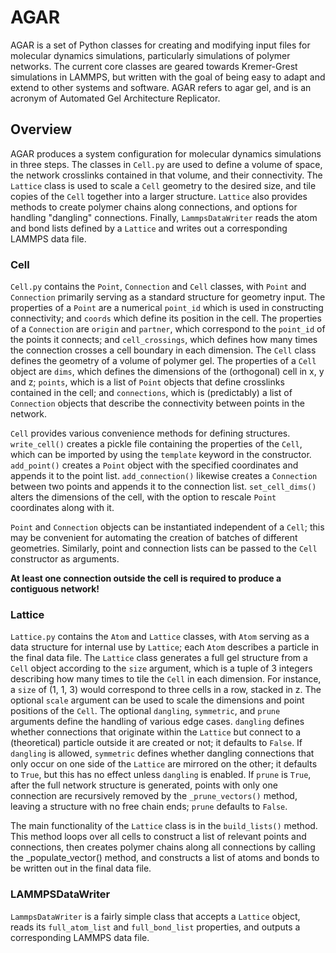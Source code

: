 # AGAR

AGAR is a set of Python classes for creating and modifying input files for molecular dynamics simulations, particularly simulations of polymer networks. The current core classes are geared towards Kremer-Grest simulations in LAMMPS, but written with the goal of being easy to adapt and extend to other systems and software. AGAR refers to agar gel, and is an acronym of Automated Gel Architecture Replicator.

## Overview

AGAR produces a system configuration for molecular dynamics simulations in three steps. The classes in `Cell.py` are used to define a volume of space, the network crosslinks contained in that volume, and their connectivity. The `Lattice` class is used to scale a `Cell` geometry to the desired size, and tile copies of the `Cell` together into a larger structure. `Lattice` also provides methods to create polymer chains along connections, and options for handling "dangling" connections. Finally, `LammpsDataWriter` reads the atom and bond lists defined by a `Lattice` and writes out a corresponding LAMMPS data file. 

### Cell

`Cell.py` contains the `Point`, `Connection` and `Cell` classes, with `Point` and `Connection` primarily serving as a standard structure for geometry input. The properties of a `Point` are a numerical `point_id` which is used in constructing connectivity; and `coords` which define its position in the cell. The properties of a `Connection` are `origin` and `partner`, which correspond to the `point_id` of the points it connects; and `cell_crossings`, which defines how many times the connection crosses a cell boundary in each dimension. The `Cell` class defines the geometry of a volume of polymer gel. The properties of a `Cell` object are `dims`, which defines the dimensions of the (orthogonal) cell in x, y and z; `points`, which is a list of `Point` objects that define crosslinks contained in the cell; and `connections`, which is (predictably) a list of `Connection` objects that describe the connectivity between points in the network. 

`Cell` provides various convenience methods for defining structures. `write_cell()` creates a pickle file containing the properties of the `Cell`, which can be imported by using the `template` keyword in the constructor. `add_point()` creates a `Point` object with the specified coordinates and appends it to the point list. `add_connection()` likewise creates a `Connection` between two points and appends it to the connection list. `set_cell_dims()` alters the dimensions of the cell, with the option to rescale `Point` coordinates along with it. 

`Point` and `Connection` objects can be instantiated independent of a `Cell`; this may be convenient for automating the creation of batches of different geometries. Similarly, point and connection lists can be passed to the `Cell` constructor as arguments.

**At least one connection outside the cell is required to produce a contiguous network!**

### Lattice

`Lattice.py` contains the `Atom` and `Lattice` classes, with `Atom` serving as a data structure for internal use by `Lattice`; each `Atom` describes a particle in the final data file. The `Lattice` class generates a full gel structure from a `Cell` object according to the `size` argument, which is a tuple of 3 integers describing how many times to tile the `Cell` in each dimension. For instance, a `size` of (1, 1, 3) would correspond to three cells in a row, stacked in z. The optional `scale` argument can be used to scale the dimensions and point positions of the `Cell`. The optional `dangling`, `symmetric`, and `prune` arguments define the handling of various edge cases. `dangling` defines whether connections that originate within the `Lattice` but connect to a (theoretical) particle outside it are created or not; it defaults to `False`. If `dangling` is allowed, `symmetric` defines whether dangling connections that only occur on one side of the `Lattice` are mirrored on the other; it defaults to `True`, but this has no effect unless `dangling` is enabled. If `prune` is `True`, after the full network structure is generated, points with only one connection are recursively removed by the `_prune_vectors()` method, leaving a structure with no free chain ends; `prune` defaults to `False`. 

The main functionality of the `Lattice` class is in the `build_lists()` method. This method loops over all cells to construct a list of relevant points and connections, then creates polymer chains along all connections by calling the _populate_vector() method, and constructs a list of atoms and bonds to be written out in the final data file.

### LAMMPSDataWriter

`LammpsDataWriter` is a fairly simple class that accepts a `Lattice` object, reads its `full_atom_list` and `full_bond_list` properties, and outputs a corresponding LAMMPS data file. 
